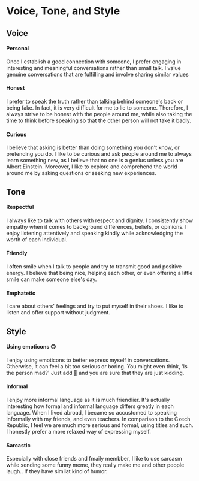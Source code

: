 # Voice, Tone, and Style


## Voice
#### Personal
Once I establish a good connection with someone, I prefer engaging in interesting and meaningful conversations rather than small talk. I value genuine conversations that are fulfilling and involve sharing similar values

#### Honest 
I prefer to speak the truth rather than talking behind someone's back or being fake. In fact, it is very difficult for me to lie to someone. Therefore, I always strive to be honest with the people around me, while also taking the time to think before speaking so that the other person will not take it badly.

#### Curious 
I believe that asking is better than doing something you don't know, or pretending you do. I like to be curious and ask people around me to always learn something new, as I believe that no one is a genius unless you are Albert Einstein. Moreover, I like to explore and comprehend the world around me by asking questions or seeking new experiences.


## Tone
#### Respectful
I always like to talk with others with respect and dignity. I consistently show empathy when it comes to background differences, beliefs, or opinions. I enjoy listening attentively and speaking kindly while acknowledging the worth of each individual.

#### Friendly
I often smile when I talk to people and try to transmit good and positive energy. I believe that being nice, helping each other, or even offering a little smile can make someone else's day.

#### Emphatetic
I care about others' feelings and try to put myself in their shoes. I like to listen and offer support without judgment.


## Style
#### Using emoticons 🙃
I enjoy using emoticons to better express myself in conversations. Otherwise, it can feel a bit too serious or boring. You might even think, 'Is the person mad?' Just add 🤭 and you are sure that they are just kidding.

#### Informal
I enjoy more informal language as it is much friendlier. It's actually interesting how formal and informal language differs greatly in each language. When I lived abroad, I became so accustomed to speaking informally with my friends, and even teachers. In comparison to the Czech Republic, I feel we are much more serious and formal, using titles and such. I honestly prefer a more relaxed way of expressing myself. 

#### Sarcastic
Especially with close friends and fmaily membber, I like to use sarcasm while sending some funny meme, they really make me and other people laugh.. if they have similat kind of humor. 







